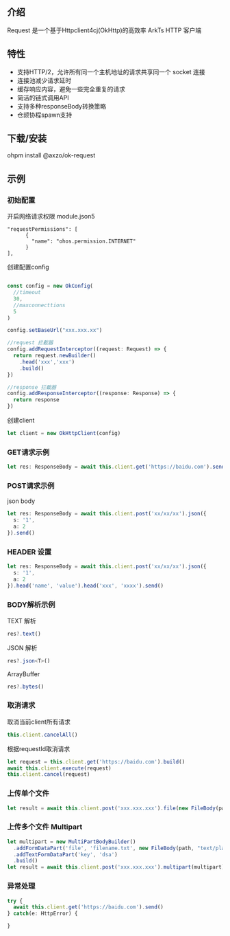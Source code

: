 ## 介绍

Request 是一个基于Httpclient4cj(OkHttp)的高效率 ArkTs HTTP 客户端

## 特性

- 支持HTTP/2，允许所有同一个主机地址的请求共享同一个 socket 连接
- 连接池减少请求延时
- 缓存响应内容，避免一些完全重复的请求
- 简洁的链式调用API
- 支持多种responseBody转换策略
- 仓颉协程spawn支持

## 下载/安装

ohpm install @axzo/ok-request

## 示例

### 初始配置

开启网络请求权限
module.json5
```json5
"requestPermissions": [
      {
        "name": "ohos.permission.INTERNET"
      }
],
```
创建配置config
```typescript

const config = new OkConfig(
  //timeout
  30,
  //maxconnecttions
  5
)

config.setBaseUrl("xxx.xxx.xx")

//request 拦截器  
config.addRequestInterceptor((request: Request) => {
  return request.newBuilder()
    .head('xxx','xxx')
    .build()
})

//response 拦截器  
config.addResponseInterceptor((response: Response) => {
  return response
})
```

创建client

```typescript
let client = new OkHttpClient(config)
```

### GET请求示例

```typescript
let res: ResponseBody = await this.client.get('https://baidu.com').send()
```

### POST请求示例

json body
```typescript
let res: ResponseBody = await this.client.post('xx/xx/xx').json({
  s: '1',
  a: 2
}).send()
```

### HEADER 设置

```typescript
let res: ResponseBody = await this.client.post('xx/xx/xx').json({
  s: '1',
  a: 2
}).head('name', 'value').head('xxx', 'xxxx').send()
```

### BODY解析示例

TEXT 解析
```typescript
res?.text()
```

JSON 解析
```typescript
res?.json<T>()
```

ArrayBuffer
```typescript
res?.bytes()
```

### 取消请求

取消当前client所有请求
```typescript
this.client.cancelAll()
```

根据requestId取消请求
```typescript
let request = this.client.get('https://baidu.com').build()
await this.client.execute(request)
this.client.cancel(request)
```

### 上传单个文件

```typescript
let result = await this.client.post('xxx.xxx.xxx').file(new FileBody(path, contentType)).send()
```

### 上传多个文件 Multipart
```typescript
let multipart = new MultiPartBodyBuilder()
  .addFormDataPart('file', 'filename.txt', new FileBody(path, "text/plain"))
  .addTextFormDataPart('key', 'dsa')
  .build()
let result = await this.client.post('xxx.xxx.xxx').multipart(multipart).send()
```

### 异常处理

```typescript
try {
  await this.client.get('https://baidu.com').send()
} catch(e: HttpError) {

}
```